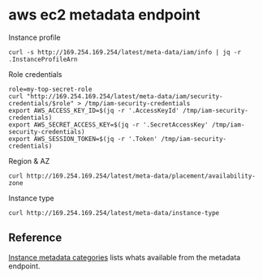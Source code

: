 # aws ec2 metadata endpoint

Instance profile
```
curl -s http://169.254.169.254/latest/meta-data/iam/info | jq -r .InstanceProfileArn
```

Role credentials
```
role=my-top-secret-role
curl "http://169.254.169.254/latest/meta-data/iam/security-credentials/$role" > /tmp/iam-security-credentials
export AWS_ACCESS_KEY_ID=$(jq -r '.AccessKeyId' /tmp/iam-security-credentials)
export AWS_SECRET_ACCESS_KEY=$(jq -r '.SecretAccessKey' /tmp/iam-security-credentials)
export AWS_SESSION_TOKEN=$(jq -r '.Token' /tmp/iam-security-credentials)
```

Region & AZ
```
curl http://169.254.169.254/latest/meta-data/placement/availability-zone
```

Instance type
```
curl http://169.254.169.254/latest/meta-data/instance-type
```

## Reference

[Instance metadata categories](https://docs.aws.amazon.com/AWSEC2/latest/UserGuide/instancedata-data-categories.html) lists whats available from the metadata endpoint.